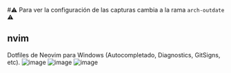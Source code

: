 #⚠️ Para ver la configuración de las capturas cambia a la rama `arch-outdate` ⚠️
## nvim
Dotfiles de Neovim para Windows (Autocompletado, Diagnostics, GitSigns, etc).
![image](https://user-images.githubusercontent.com/56775416/190770183-53e294e5-051b-43af-b02f-30be28d5af1d.png)
![image](https://user-images.githubusercontent.com/56775416/190772134-6dd3d97f-2310-4d2c-99a4-1881dd7a571b.png)
![image](https://user-images.githubusercontent.com/56775416/190774481-dd128318-9cce-40f3-8995-9b70aae26155.png)
